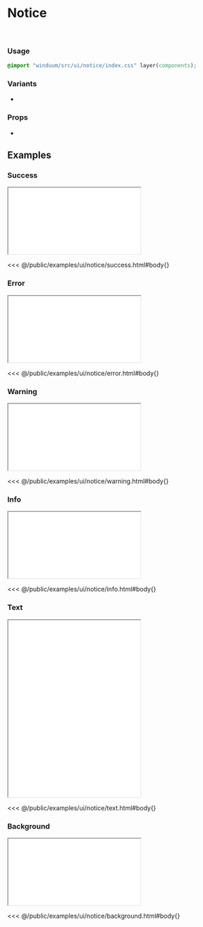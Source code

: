 # Notice
<br>
<ViewSourceGh href="https://github.com/winduum/winduum/blob/main/src/ui/notice" />

### Usage

```css
@import "winduum/src/ui/notice/index.css" layer(components);
```

### Variants
* <LinkGh name="default" path="ui/notice" />

### Props
* <LinkGh name="default-props" path="ui/notice" />

## Examples

### Success

<iframe onload="this.style.visibility = 'visible';" src="/examples/ui/notice/success.html"></iframe>

<<< @/public/examples/ui/notice/success.html#body{}

### Error

<iframe onload="this.style.visibility = 'visible';" src="/examples/ui/notice/error.html"></iframe>

<<< @/public/examples/ui/notice/error.html#body{}

### Warning

<iframe onload="this.style.visibility = 'visible';" src="/examples/ui/notice/warning.html"></iframe>

<<< @/public/examples/ui/notice/warning.html#body{}

### Info

<iframe onload="this.style.visibility = 'visible';" src="/examples/ui/notice/info.html"></iframe>

<<< @/public/examples/ui/notice/info.html#body{}

### Text

<iframe onload="this.style.visibility = 'visible';" src="/examples/ui/notice/text.html" style="height: 25rem"></iframe>

<<< @/public/examples/ui/notice/text.html#body{}

### Background

<iframe onload="this.style.visibility = 'visible';" src="/examples/ui/notice/background.html"></iframe>

<<< @/public/examples/ui/notice/background.html#body{}
